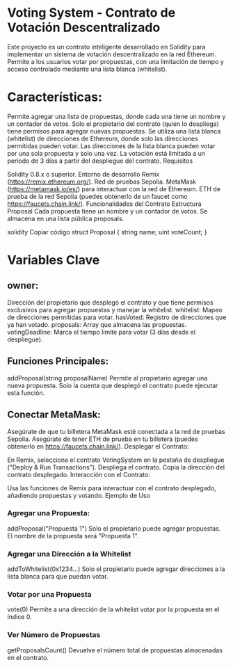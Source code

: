 # Voting System - Contrato de Votación Descentralizado
Este proyecto es un contrato inteligente desarrollado en Solidity para implementar un sistema de votación descentralizado en la red Ethereum. Permite a los usuarios votar por propuestas, con una limitación de tiempo y acceso controlado mediante una lista blanca (whitelist).

# Características:
Permite agregar una lista de propuestas, donde cada una tiene un nombre y un contador de votos.
Solo el propietario del contrato (quien lo despliega) tiene permisos para agregar nuevas propuestas.
Se utiliza una lista blanca (whitelist) de direcciones de Ethereum, donde solo las direcciones permitidas pueden votar.
Las direcciones de la lista blanca pueden votar por una sola propuesta y solo una vez.
La votación está limitada a un período de 3 días a partir del despliegue del contrato.
Requisitos

Solidity 0.8.x o superior.
Entorno de desarrollo Remix (https://remix.ethereum.org/).
Red de pruebas Sepolia.
MetaMask (https://metamask.io/es/) para interactuar con la red de Ethereum.
ETH de prueba de la red Sepolia (puedes obtenerlo de un faucet como https://faucets.chain.link/).
Funcionalidades del Contrato
Estructura Proposal
Cada propuesta tiene un nombre y un contador de votos. Se almacena en una lista pública proposals.

solidity
Copiar código
struct Proposal {
    string name;
    uint voteCount;
}

# Variables Clave

## owner: 

Dirección del propietario que desplegó el contrato y que tiene permisos exclusivos para agregar propuestas y manejar la whitelist.
whitelist: Mapeo de direcciones permitidas para votar.
hasVoted: Registro de direcciones que ya han votado.
proposals: Array que almacena las propuestas.
votingDeadline: Marca el tiempo límite para votar (3 días desde el despliegue).

## Funciones Principales:
addProposal(string proposalName)
Permite al propietario agregar una nueva propuesta. Solo la cuenta que desplegó el contrato puede ejecutar esta función.

## Conectar MetaMask:

Asegúrate de que tu billetera MetaMask esté conectada a la red de pruebas Sepolia.
Asegúrate de tener ETH de prueba en tu billetera (puedes obtenerlo en https://faucets.chain.link/).
Desplegar el Contrato:

En Remix, selecciona el contrato VotingSystem en la pestaña de despliegue ("Deploy & Run Transactions").
Despliega el contrato.
Copia la dirección del contrato desplegado.
Interacción con el Contrato:

Usa las funciones de Remix para interactuar con el contrato desplegado, añadiendo propuestas y votando.
Ejemplo de Uso


###  Agregar una Propuesta:

addProposal("Propuesta 1")
Solo el propietario puede agregar propuestas. El nombre de la propuesta será "Propuesta 1".

### Agregar una Dirección a la Whitelist

addToWhitelist(0x1234...)
Solo el propietario puede agregar direcciones a la lista blanca para que puedan votar.

### Votar por una Propuesta

vote(0)
Permite a una dirección de la whitelist votar por la propuesta en el índice 0.

### Ver Número de Propuestas
getProposalsCount()
Devuelve el número total de propuestas almacenadas en el contrato.
